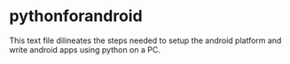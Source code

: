 # pythonforandroid
  This text file dilineates the steps needed to setup the android platform and write android apps using python on a PC.

